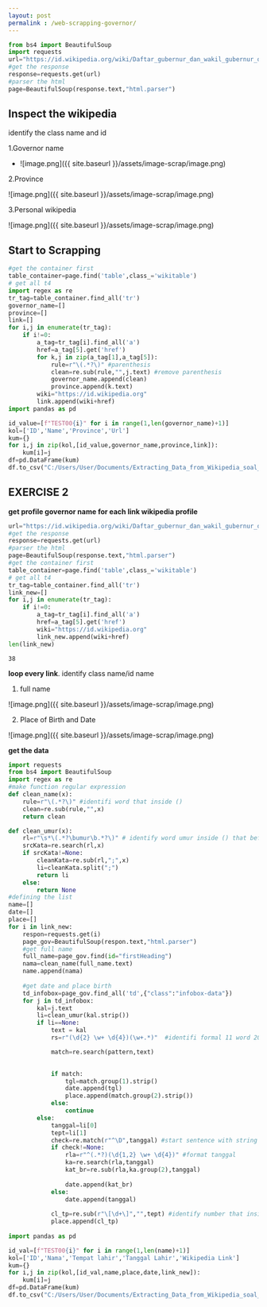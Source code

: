 ```yaml
---
layout: post
permalink : /web-scrapping-governor/
---
```




```python
from bs4 import BeautifulSoup
import requests
url="https://id.wikipedia.org/wiki/Daftar_gubernur_dan_wakil_gubernur_di_Indonesia"
#get the response
response=requests.get(url)
#parser the html
page=BeautifulSoup(response.text,"html.parser")
```

<h2> Inspect the wikipedia </h2> 
<p>identify the class name and id</p>

1.Governor name

- ![image.png]({{ site.baseurl }}/assets/image-scrap/image.png)

2.Province

![image.png]({{ site.baseurl }}/assets/image-scrap/image.png)

3.Personal wikipedia

![image.png]({{ site.baseurl }}/assets/image-scrap/image.png)

<h2> Start to Scrapping</h2>


```python
#get the container first
table_container=page.find('table',class_='wikitable')
# get all t4
import regex as re
tr_tag=table_container.find_all('tr')
governor_name=[]
province=[]
link=[]
for i,j in enumerate(tr_tag):
    if i!=0:
        a_tag=tr_tag[i].find_all('a')
        href=a_tag[5].get('href')
        for k,j in zip(a_tag[1],a_tag[5]):
            rule=r"\(.*?\)" #parenthesis
            clean=re.sub(rule,"",j.text) #remove parenthesis
            governor_name.append(clean)
            province.append(k.text)
        wiki="https://id.wikipedia.org"
        link.append(wiki+href)
import pandas as pd

id_value=[f"TEST00{i}" for i in range(1,len(governor_name)+1)]
kol=['ID','Name','Province','Url']
kum={}
for i,j in zip(kol,[id_value,governor_name,province,link]):
    kum[i]=j
df=pd.DataFrame(kum)
df.to_csv("C:/Users/User/Documents/Extracting_Data_from_Wikipedia_soal_1.csv")
```

<h2>EXERCISE 2 </h2>


**get profile governor name for each link wikipedia profile**


```python
url="https://id.wikipedia.org/wiki/Daftar_gubernur_dan_wakil_gubernur_di_Indonesia"
#get the response
response=requests.get(url)
#parser the html
page=BeautifulSoup(response.text,"html.parser")
#get the container first
table_container=page.find('table',class_='wikitable')
# get all t4
tr_tag=table_container.find_all('tr')
link_new=[]
for i,j in enumerate(tr_tag):
    if i!=0:
        a_tag=tr_tag[i].find_all('a')
        href=a_tag[5].get('href')
        wiki="https://id.wikipedia.org"
        link_new.append(wiki+href)
len(link_new)
```




    38



**loop every link**. identify class name/id name

1. full name

![image.png]({{ site.baseurl }}/assets/image-scrap/image.png)

2. Place of Birth and Date

![image.png]({{ site.baseurl }}/assets/image-scrap/image.png)

**get the data**


```python
import requests
from bs4 import BeautifulSoup
import regex as re
#make function regular expression
def clean_name(x):
    rule=r"\(.*?\)" #identifi word that inside ()
    clean=re.sub(rule,"",x)
    return clean

def clean_umur(x):
    rl=r"\s*\(.*?\bumur\b.*?\)" # identify word umur inside () that before () is space
    srcKata=re.search(rl,x)
    if srcKata!=None:
        cleanKata=re.sub(rl,";",x)
        li=cleanKata.split(";")
        return li
    else:
        return None
#defining the list
name=[]
date=[]
place=[]
for i in link_new:
    respon=requests.get(i)
    page_gov=BeautifulSoup(respon.text,"html.parser")
    #get full name
    full_name=page_gov.find(id="firstHeading")
    nama=clean_name(full_name.text)
    name.append(nama)
    
    #get date and place birth
    td_infobox=page_gov.find_all('td',{"class":"infobox-data"})
    for j in td_infobox:
        kal=j.text
        li=clean_umur(kal.strip())
        if li==None:
            text = kal
            rs=r"(\d{2} \w+ \d{4})(\w+.*)"  #identifi formal 11 word 2022: grup 1 and grup 2 : follow all character

            match=re.search(pattern,text)
            

            if match:
                tgl=match.group(1).strip()
                date.append(tgl)
                place.append(match.group(2).strip())
            else:
                continue
        else:
            tanggal=li[0]
            tept=li[1]
            check=re.match(r"^\D",tanggal) #start sentence with string
            if check!=None:
                rla=r"^(.*?)(\d{1,2} \w+ \d{4})" #format tanggal
                ka=re.search(rla,tanggal)
                kat_br=re.sub(rla,ka.group(2),tanggal)
                
                date.append(kat_br)
            else:
                date.append(tanggal)
                
            cl_tp=re.sub(r"\[\d+\]","",tept) #identify number that inside []
            place.append(cl_tp)
            
import pandas as pd

id_val=[f"TEST00{i}" for i in range(1,len(name)+1)]
kol=['ID','Nama','Tempat lahir','Tanggal Lahir','Wikipedia Link']
kum={}
for i,j in zip(kol,[id_val,name,place,date,link_new]):
    kum[i]=j
df=pd.DataFrame(kum)
df.to_csv("C:/Users/User/Documents/Extracting_Data_from_Wikipedia_soal_2.csv")
```
